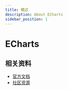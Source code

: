 ```yaml
---
title: 概述
description: About ECharts
sidebar_position: 1
---
```


# ECharts

## 相关资料

- [官方文档](https://echarts.apache.org/)
- [社区资源](https://github.com/ecomfe/awesome-echarts)
